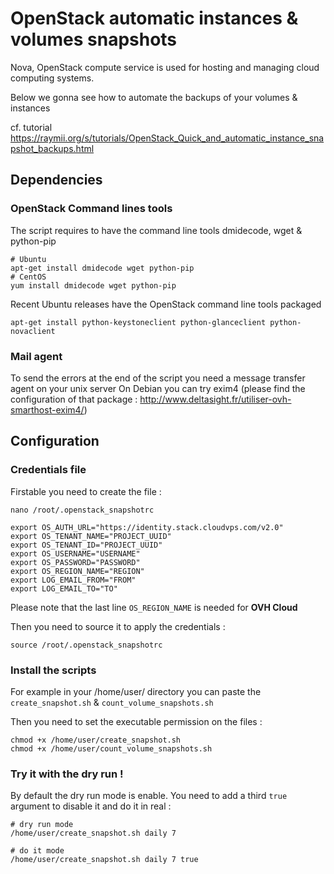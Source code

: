 # OpenStack automatic instances & volumes snapshots
Nova, OpenStack compute service is used for hosting and managing cloud computing systems.

Below we gonna see how to automate the backups of your volumes & instances

cf. tutorial
https://raymii.org/s/tutorials/OpenStack_Quick_and_automatic_instance_snapshot_backups.html

## Dependencies
### OpenStack Command lines tools

The script requires to have the command line tools dmidecode, wget & python-pip

```
# Ubuntu
apt-get install dmidecode wget python-pip
# CentOS
yum install dmidecode wget python-pip
```

Recent Ubuntu releases have the OpenStack command line tools packaged

```
apt-get install python-keystoneclient python-glanceclient python-novaclient
```

### Mail agent
To send the errors at the end of the script you need a message transfer agent on your unix server
On Debian you can try exim4 (please find the configuration of that package : http://www.deltasight.fr/utiliser-ovh-smarthost-exim4/)

## Configuration
### Credentials file
Firstable you need to create the file :

```
nano /root/.openstack_snapshotrc

export OS_AUTH_URL="https://identity.stack.cloudvps.com/v2.0"
export OS_TENANT_NAME="PROJECT_UUID"
export OS_TENANT_ID="PROJECT_UUID"
export OS_USERNAME="USERNAME"
export OS_PASSWORD="PASSWORD"
export OS_REGION_NAME="REGION"
export LOG_EMAIL_FROM="FROM"
export LOG_EMAIL_TO="TO"
```
Please note that the last line `OS_REGION_NAME` is needed for **OVH Cloud**

Then you need to source it to apply the credentials :

```
source /root/.openstack_snapshotrc
```

### Install the scripts

For example in your /home/user/ directory you can paste the `create_snapshot.sh` & `count_volume_snapshots.sh`

Then you need to set the executable permission on the files :
```
chmod +x /home/user/create_snapshot.sh
chmod +x /home/user/count_volume_snapshots.sh
```

### Try it with the dry run !
By default the dry run mode is enable. You need to add a third `true` argument to disable it and do it in real :

```
# dry run mode
/home/user/create_snapshot.sh daily 7

# do it mode
/home/user/create_snapshot.sh daily 7 true
```
